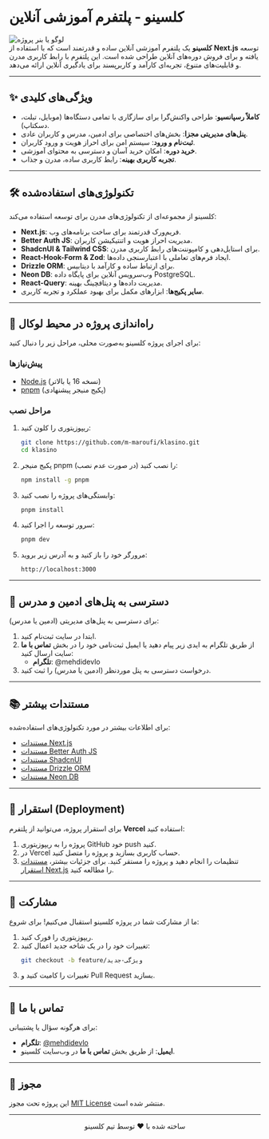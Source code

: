 # کلسینو - پلتفرم آموزشی آنلاین

![لوگو یا بنر پروژه](https://via.placeholder.com/800x200.png?text=کلسینو)  
**کلسینو** یک پلتفرم آموزشی آنلاین ساده و قدرتمند است که با استفاده از **Next.js** توسعه یافته و برای فروش دوره‌های آنلاین طراحی شده است. این پلتفرم با رابط کاربری مدرن و قابلیت‌های متنوع، تجربه‌ای کارآمد و کاربرپسند برای یادگیری آنلاین ارائه می‌دهد.

---

## ✨ ویژگی‌های کلیدی

- **کاملاً رسپانسیو**: طراحی واکنش‌گرا برای سازگاری با تمامی دستگاه‌ها (موبایل، تبلت، دسکتاپ).
- **پنل‌های مدیریتی مجزا**: بخش‌های اختصاصی برای ادمین، مدرس و کاربران عادی.
- **ثبت‌نام و ورود**: سیستم امن برای احراز هویت و ورود کاربران.
- **خرید دوره**: امکان خرید آسان و دسترسی به محتوای آموزشی.
- **تجربه کاربری بهینه**: رابط کاربری ساده، مدرن و جذاب.

---

## 🛠 تکنولوژی‌های استفاده‌شده

کلسینو از مجموعه‌ای از تکنولوژی‌های مدرن برای توسعه استفاده می‌کند:

- **Next.js**: فریم‌ورک قدرتمند برای ساخت برنامه‌های وب.
- **Better Auth JS**: مدیریت احراز هویت و اتنتیکیشن کاربران.
- **ShadcnUI & Tailwind CSS**: برای استایل‌دهی و کامپوننت‌های رابط کاربری مدرن.
- **React-Hook-Form & Zod**: ایجاد فرم‌های تعاملی با اعتبارسنجی داده‌ها.
- **Drizzle ORM**: برای ارتباط ساده و کارآمد با دیتابیس.
- **Neon DB**: وب‌سرویس آنلاین برای پایگاه داده PostgreSQL.
- **React-Query**: مدیریت داده‌ها و دیتافچینگ بهینه.
- **سایر پکیج‌ها**: ابزارهای مکمل برای بهبود عملکرد و تجربه کاربری.

---

## 🚀 راه‌اندازی پروژه در محیط لوکال

برای اجرای پروژه کلسینو به‌صورت محلی، مراحل زیر را دنبال کنید:

### پیش‌نیازها

- [Node.js](https://nodejs.org/) (نسخه 16 یا بالاتر)
- [pnpm](https://pnpm.io/) (پکیج منیجر پیشنهادی)

### مراحل نصب

1. ریپوزیتوری را کلون کنید:

   ```bash
   git clone https://github.com/m-maroufi/klasino.git
   cd klasino
   ```

2. پکیج منیجر pnpm را نصب کنید (در صورت عدم نصب):

   ```bash
   npm install -g pnpm
   ```

3. وابستگی‌های پروژه را نصب کنید:

   ```bash
   pnpm install
   ```

4. سرور توسعه را اجرا کنید:

   ```bash
   pnpm dev
   ```

5. مرورگر خود را باز کنید و به آدرس زیر بروید:
   ```
   http://localhost:3000
   ```

---

## 🔐 دسترسی به پنل‌های ادمین و مدرس

برای دسترسی به پنل‌های مدیریتی (ادمین یا مدرس):

1. ابتدا در سایت ثبت‌نام کنید.
2. از طریق تلگرام به ایدی زیر پیام دهید یا ایمیل ثبت‌نامی خود را در بخش **تماس با ما** سایت ارسال کنید:
   - **تلگرام**: @mehdidevlo
3. درخواست دسترسی به پنل موردنظر (ادمین یا مدرس) را ثبت کنید.

---

## 📚 مستندات بیشتر

برای اطلاعات بیشتر در مورد تکنولوژی‌های استفاده‌شده:

- [مستندات Next.js](https://nextjs.org/docs)
- [مستندات Better Auth JS](https://authjs.dev/)
- [مستندات ShadcnUI](https://ui.shadcn.com/)
- [مستندات Drizzle ORM](https://orm.drizzle.team/)
- [مستندات Neon DB](https://neon.tech/docs)

---

## 🚀 استقرار (Deployment)

برای استقرار پروژه، می‌توانید از پلتفرم **Vercel** استفاده کنید:

1. پروژه را به ریپوزیتوری GitHub خود push کنید.
2. در Vercel حساب کاربری بسازید و پروژه را متصل کنید.
3. تنظیمات را انجام دهید و پروژه را مستقر کنید.
   برای جزئیات بیشتر، [مستندات استقرار Next.js](https://nextjs.org/docs/deployment) را مطالعه کنید.

---

## 🤝 مشارکت

ما از مشارکت شما در پروژه کلسینو استقبال می‌کنیم! برای شروع:

1. ریپوزیتوری را فورک کنید.
2. تغییرات خود را در یک شاخه جدید اعمال کنید:
   ```bash
   git checkout -b feature/ویژگی-جدید
   ```
3. تغییرات را کامیت کنید و Pull Request بسازید.

---

## 📧 تماس با ما

برای هرگونه سؤال یا پشتیبانی:

- **تلگرام**: [@mehdidevlo](https://t.me/mehdidevlo)
- **ایمیل**: از طریق بخش **تماس با ما** در وب‌سایت کلسینو.

---

## 📜 مجوز

این پروژه تحت مجوز [MIT License](LICENSE) منتشر شده است.

---

<p align="center">
  ساخته شده با ❤️ توسط تیم کلسینو
</p>

